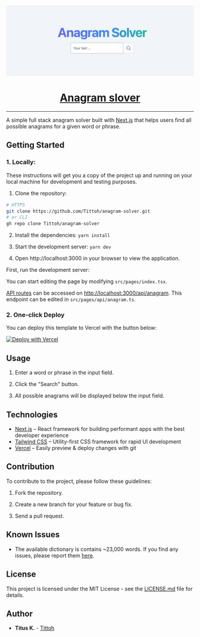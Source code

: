 <a href="https://anagram-delta.vercel.app/">
  <img alt="Anagram Solver" src="./public/screenshot.jpg">
  <h1 align="center">Anagram slover</h1>
</a>

---

A simple full stack anagram solver built with [Next.js](https://nextjs.org/) that helps users find all possible anagrams for a given word or phrase.

## Getting Started
### 1. Locally:

These instructions will get you a copy of the project up and running on your local machine for development and testing purposes.

1. Clone the repository:
```bash
# HTTPS
git clone https://github.com/Tittoh/anagram-solver.git
# or CLI
gh repo clone Tittoh/anagram-solver
```

2. Install the dependencies: `yarn install`

3. Start the development server: `yarn dev`

4. Open http://localhost:3000 in your browser to view the application.

First, run the development server:


You can start editing the page by modifying `src/pages/index.tsx`.

[API routes](https://nextjs.org/docs/api-routes/introduction) can be accessed on [http://localhost:3000/api/anagram](http://localhost:3000/api/anagram). This endpoint can be edited in `src/pages/api/anagram.ts`.

### 2. One-click Deploy
You can deploy this template to Vercel with the button below:

[![Deploy with Vercel](https://vercel.com/button)](https://vercel.com/new/clone?repository-url=https%3A%2F%2Fgithub.com%2FTittoh%2Fanagram-solver)
## Usage

1. Enter a word or phrase in the input field.

2. Click the "Search" button.

3. All possible anagrams will be displayed below the input field.

## Technologies
- [Next.js](https://nextjs.org/) – React framework for building performant apps with the best developer experience
- [Tailwind CSS](https://tailwindcss.com/) – Utility-first CSS framework for rapid UI development
- [Vercel](https://vercel.com/) – Easily preview & deploy changes with git
## Contribution

To contribute to the project, please follow these guidelines:

1. Fork the repository.

2. Create a new branch for your feature or bug fix.

3. Send a pull request.

## Known Issues
- The available dictionary is contains ~23,000 words.
If you find any issues, please report them [here](https://github.com/Tittoh/anagram-solver/issues).

## License

This project is licensed under the MIT License - see the [LICENSE.md](LICENSE.md) file for details.

## Author

- **Titus K.** - [Tittoh](https://github.com/Tittoh)
